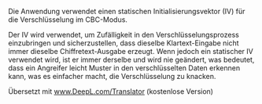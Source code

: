 Die Anwendung verwendet einen statischen Initialisierungsvektor (IV) für die Verschlüsselung im CBC-Modus.

Der IV wird verwendet, um Zufälligkeit in den Verschlüsselungsprozess einzubringen und sicherzustellen, dass dieselbe Klartext-Eingabe nicht immer dieselbe Chiffretext-Ausgabe erzeugt.
Wenn jedoch ein statischer IV verwendet wird, ist er immer derselbe und wird nie geändert, was bedeutet, dass ein Angreifer leicht Muster in den verschlüsselten Daten erkennen kann, was es einfacher macht, die Verschlüsselung zu knacken.

Übersetzt mit www.DeepL.com/Translator (kostenlose Version)